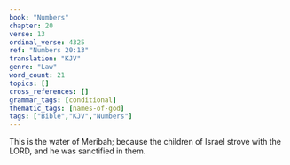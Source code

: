```yaml
---
book: "Numbers"
chapter: 20
verse: 13
ordinal_verse: 4325
ref: "Numbers 20:13"
translation: "KJV"
genre: "Law"
word_count: 21
topics: []
cross_references: []
grammar_tags: [conditional]
thematic_tags: [names-of-god]
tags: ["Bible","KJV","Numbers"]
---
```

This is the water of Meribah; because the children of Israel strove with the LORD, and he was sanctified in them.
